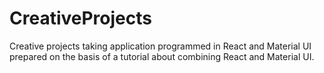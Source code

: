 # CreativeProjects

Creative projects taking application programmed in React and Material UI prepared on the basis of a tutorial about combining React and Material UI.
